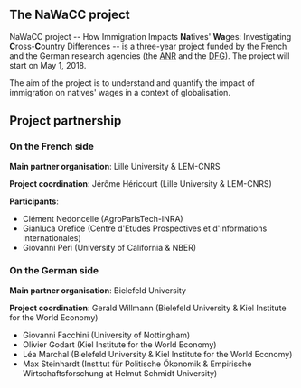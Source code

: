 ## The NaWaCC project

NaWaCC project -- How Immigration Impacts **Na**tives' **Wa**ges: Investigating **C**ross-**C**ountry Differences -- is a three-year project funded by the French and the German research agencies (the [ANR](http://www.agence-nationale-recherche.fr/en/) and the [DFG](http://www.dfg.de/en/index.jsp)). The project will start on May 1, 2018. 

The aim of the project is to understand and quantify the impact of immigration on natives' wages in a context of globalisation.


## Project partnership

### On the French side
**Main partner organisation**: Lille University & LEM-CNRS

**Project coordination**: Jérôme Héricourt (Lille University & LEM-CNRS)

**Participants**: 
* Clément Nedoncelle (AgroParisTech-INRA)
* Gianluca Orefice (Centre d'Etudes Prospectives et d'Informations Internationales)
* Giovanni Peri (University of California & NBER)

### On the German side
**Main partner organisation**: Bielefeld University

**Project coordination**: Gerald Willmann (Bielefeld University & Kiel Institute for the World Economy)

* Giovanni Facchini (University of Nottingham)
* Olivier Godart (Kiel Institute for the World Economy)
* Léa Marchal (Bielefeld University & Kiel Institute for the World Economy)
* Max Steinhardt (Institut für Politische Ökonomik & Empirische Wirtschaftsforschung at Helmut Schmidt University)


